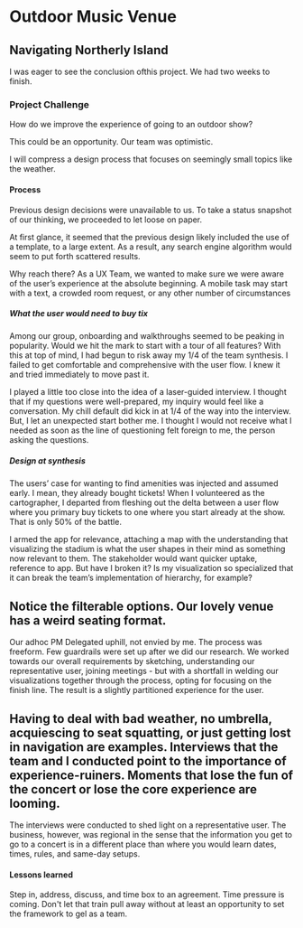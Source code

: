 # Outdoor Music Venue

## Navigating Northerly Island

I was eager to see the conclusion ofthis project. We had two weeks to finish.

### Project Challenge

How do we improve the experience of going to an outdoor show?

This could be an opportunity.  Our team was optimistic. 

I will compress a design process that focuses on seemingly small topics like the weather. 

#### Process

Previous design decisions were unavailable to us. To take a status snapshot of our thinking, we proceeded to let loose on paper.  

At first glance, it seemed that the previous design likely included the use of a template, to a large extent.   As a result, any search engine algorithm would seem to put forth scattered results.  

Why reach there? As a UX Team, we wanted to make sure we were aware of the user’s experience at the absolute beginning. A mobile task may start with a text, a crowded room request, or any other number of circumstances 

#####  What the user would need to buy tix

Among our group, onboarding and walkthroughs seemed to be peaking in popularity. Would we hit the mark to start with a tour of all features? With this at top of mind, I had begun to risk away my 1/4 of the team synthesis. I failed to get comfortable and comprehensive with the user flow. I knew it and tried immediately to move past it.


I played a little too close into the idea of a laser-guided interview.  I thought that if my questions were well-prepared, my inquiry would feel like a conversation.  My chill default did kick in at 1/4 of the way into the interview. But, I let an unexpected start bother me. I thought I would not receive what I needed as soon as the line of questioning felt foreign to me, the person asking the questions.

##### Design at synthesis

The users’ case for wanting to find amenities was injected and assumed early. I mean, they already bought tickets! When I volunteered as the cartographer, I departed from fleshing out the delta between a user flow where you primary buy tickets to one where you start already at the show. That is only  50% of the battle.


I armed the app for relevance, attaching a map with the understanding that visualizing the stadium is what the user shapes in their mind as something now relevant to them.  The stakeholder would want quicker uptake, reference to app.  But have I broken it?  Is my visualization so specialized that it can break the team’s implementation of hierarchy, for example?

Notice the filterable options. Our lovely venue has a weird seating format.
-- 

Our adhoc PM Delegated uphill, not envied by me. The process was freeform. Few guardrails were set up after we did our research. We worked towards our overall requirements by sketching, understanding our representative user, joining meetings - but with a shortfall in welding our visualizations together through the process, opting for focusing on the finish line. The result is a slightly partitioned experience for the user.


Having to deal with bad weather, no umbrella, acquiescing to seat squatting, or just getting lost in navigation are examples. Interviews that the team and I conducted point to the importance of experience-ruiners. Moments that lose the fun of the concert or lose the core experience are looming.  
--

The interviews were conducted to shed light on a representative user. The business, however, was regional in the sense that the information you get to go to a concert is in a different place than where you would learn dates, times, rules, and same-day setups.

#### Lessons learned

Step in, address, discuss, and time box to an agreement.  Time pressure is coming.  Don't let that train pull away without at least an opportunity to set the framework to gel as a team.
